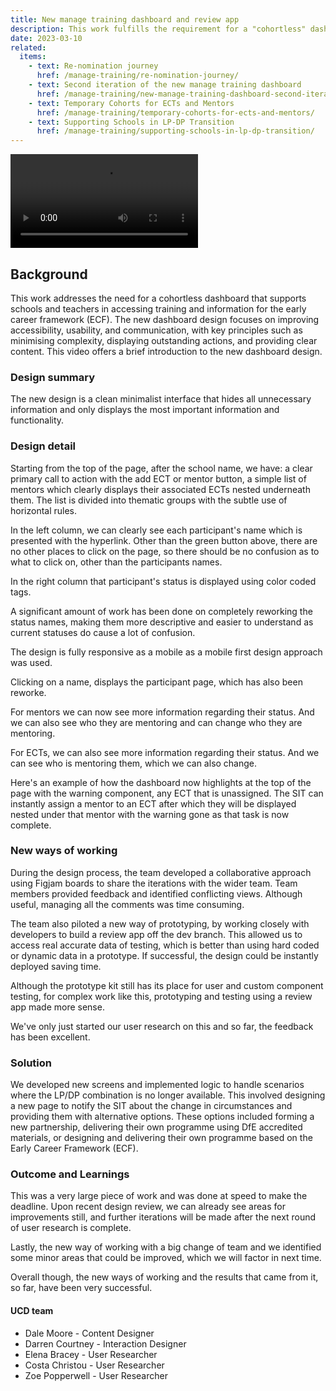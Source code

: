 ```yaml
---
title: New manage training dashboard and review app
description: This work fulfills the requirement for a "cohortless" dashboard to aid schools and teachers in accessing ECF training and information. The new design emphasises accessibility, usability, and communication, adhering to principles such as simplicity, highlighting key actions, and providing clear content.
date: 2023-03-10
related:
  items:
    - text: Re-nomination journey
      href: /manage-training/re-nomination-journey/
    - text: Second iteration of the new manage training dashboard
      href: /manage-training/new-manage-training-dashboard-second-iteration/
    - text: Temporary Cohorts for ECTs and Mentors
      href: /manage-training/temporary-cohorts-for-ects-and-mentors/
    - text: Supporting Schools in LP-DP Transition
      href: /manage-training/supporting-schools-in-lp-dp-transition/
---
```


<video src="/manage-training/video/2-dfe-demo-schools-new-dashboard-design-demo-courtney-v3-30fps-1080p.mp4" controls>
</video>

## Background
This work addresses the need for a cohortless dashboard that supports schools and teachers in accessing training and information for the early career framework (ECF). The new dashboard design focuses on improving accessibility, usability, and communication, with key principles such as minimising complexity, displaying outstanding actions, and providing clear content. This video offers a brief introduction to the new dashboard design.

### Design summary

The new design is a clean minimalist interface that hides all unnecessary information and only displays the most important information and functionality.

### Design detail
Starting from the top of the page, after the school name, we have: a clear primary call to action with the add ECT or mentor button, a simple list of mentors which clearly displays their associated ECTs nested underneath them. The list is divided into thematic groups with the subtle use of horizontal rules.

In the left column, we can clearly see each participant's name which is presented with the hyperlink. Other than the green button above, there are no other places to click on the page, so  there should be no confusion as to what to click on, other than the participants names.

In the right column that participant's status is displayed using color coded tags.

A significant amount of work has been done on completely reworking the status names, making them more descriptive and easier to understand as current statuses do cause a lot of confusion. 

The design is fully responsive as a mobile as a mobile first design approach was used.

Clicking on a name, displays the participant page, which has also been reworke.

For mentors we can now see more information regarding their status. And we can also see who they are mentoring and can change who they are mentoring.

For ECTs, we can also see more information regarding their status. And we can see who is mentoring them, which we can also change.

Here's an example of how the dashboard now highlights at the top of the page with the warning component, any ECT that is unassigned. The SIT can instantly assign a mentor to an ECT after which they will be displayed nested under that mentor with the warning gone as that task is now complete. 


### New ways of working
During the design process, the team developed a collaborative approach using Figjam boards to share the iterations with the wider team. Team members provided feedback and identified conflicting views. Although useful, managing all the comments was time consuming.

The team also piloted a new way of prototyping, by working closely with developers to build a review app off the dev branch. This allowed us to access real accurate data of testing, which is better than using hard coded or dynamic data in a prototype. If successful, the design could be instantly deployed saving time.

Although the prototype kit still has its place for user and custom component testing, for complex work like this, prototyping and testing using a review app made more sense. 

We've only just started our user research on this and so far, the feedback has been excellent.


### Solution
We developed new screens and implemented logic to handle scenarios where the LP/DP combination is no longer available. This involved designing a new page to notify the SIT about the change in circumstances and providing them with alternative options. These options included forming a new partnership, delivering their own programme using DfE accredited materials, or designing and delivering their own programme based on the Early Career Framework (ECF).


### Outcome and Learnings
This was a very large piece of work and was done at speed to make the deadline. Upon recent design review, we can already see areas for improvements still, and further iterations will be made after the next round of user research is complete. 

Lastly, the new way of working with a big change of team and we identified some minor areas that could be improved, which we will factor in next time.

Overall though, the new ways of working and the results that came from it, so far, have been very successful.

#### UCD team

- Dale Moore - Content Designer
- Darren Courtney - Interaction Designer
- Elena Bracey - User Researcher
- Costa Christou - User Researcher
- Zoe Popperwell - User Researcher


